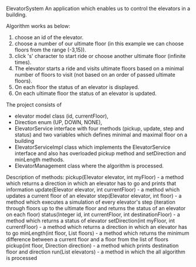 ElevatorSystem
An application which enables us to control the elevators in a building.

Algorithm works as below:
1. choose an id of the elevator.
2. choose a number of our ultimate floor (in this example we can choose floors from the range (-3,15)).
3. click 's' character to start ride or choose another ultimate floor (infinite times).
4. The elevator starts a ride and visits ultimate floors based on a minimal number of floors to visit (not based on an order of passed ultimate floors).
5. On each floor the status of an elevator is displayed.
6. On each ultimate floor the status of an elevator is updated.


The project consists of 
- elevator model class (id, currentFloor),
- Direction enum (UP, DOWN, NONE),
- ElevatorService interface with four methods (pickup, update, step and status) and two variables which defines minimal and maximal floor on a building
- ElevatorServiceImpl class which implements the ElevatorService interface and also has overloaded pickup method and setDirection and minLength methods.
- ElevatorManagement class where the algorithm is processed.

Description of methods:
pickup(Elevator elevator, int myFloor) - a method which returns a direction in which an elevator has to go and prints that information
update(Elevator elevator, int currentFloor) - a method which updates a current floor of an elevator
step(Elevator elevator, int floor) - a method which executes a simulation of every elevator's step (iteration through floors up to the ultimate floor and returns the status of an elevator on each floor)
status(Integer id, int currentFloor, int destinationFloor) - a method which returns a status of elevator
setDirection(int myFloor, int currentFloor) - a method which returns a direction in which an elevator has to go
minLength(int floor, List<Integer> floors) - a method which returns the minimum difference between a current floor and a floor from the list of floors
pickup(int floor, Direction direction) - a method which prints destination floor and direction
run(List<Elevator> elevators) - a method in which the all algorithm is processed
